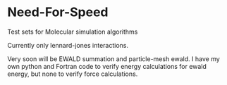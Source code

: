 # Need-For-Speed
Test sets for Molecular simulation algorithms

Currently only lennard-jones interactions.

Very soon will be EWALD summation and particle-mesh ewald. I have my own python and Fortran code to verify energy calculations for ewald energy, but none to verify force calculations. 
